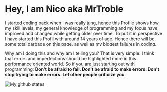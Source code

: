 # Hey, I am Nico aka MrTroble

I started coding back when I was really jung, hence this Profile shows how my skill levels, my general knowledge of programming and my focus have improved and changed while getting older over time. To put it in perspective I have started this Profil with around 14 years of age. Hence there will be some total garbage on this page, as well as my biggest failures in coding.

Why am I doing this and why am I telling you? That is very simple. I think that errors and imperfections should be highlighted more in this performance oriented world. So if you are just starting out with programming: **Don't be afraid to fail. Don't be afraid to make errors. Don't stop trying to make errors. Let other people criticize you**

![My github states](https://github-readme-stats.vercel.app/api?username=MrTroble&show_icons=true&theme=radical)